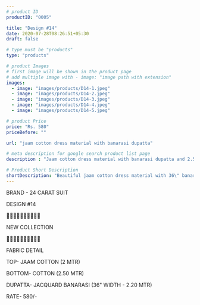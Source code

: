 ```yaml
---
# product ID
productID: "0005"

title: "Design #14"
date: 2020-07-28T08:26:51+05:30
draft: false

# type must be "products"
type: "products"

# product Images
# first image will be shown in the product page
# add multiple image with - image: "image path with extension"
images:
  - image: "images/products/D14-1.jpeg"
  - image: "images/products/D14-2.jpeg"
  - image: "images/products/D14-3.jpeg"
  - image: "images/products/D14-4.jpeg"
  - image: "images/products/D14-5.jpeg"

# product Price
price: "Rs. 580"
priceBefore: ""

url: "jaam cotton dress material with banarasi dupatta"

# meta description for google search product list page
description : "Jaam cotton dress material with banarasi dupatta and 2.5 mtr bottom"

# Product Short Description
shortDescription: "Beautiful jaam cotton dress material with 36\" banarasi dupatta and matching 2.5 mtr cotton bottom."
---
```

BRAND - 24 CARAT SUIT

DESIGN #14

💐💐💐💐💐💐💐💐💐💐

NEW COLLECTION

🌷🌷🌷🌷🌷🌷🌷🌷🌷🌷

FABRIC DETAIL

TOP- JAAM COTTON (2 MTR)

BOTTOM- COTTON (2.50 MTR)

DUPATTA- JACQUARD BANARASI (36" WIDTH - 2.20 MTR)

RATE- 580/-
